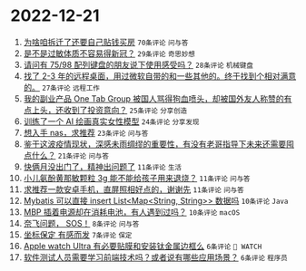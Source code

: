 # 2022-12-21

1. [为啥咱拆迁了还要自己贴钱买房](https://www.v2ex.com/t/903844) `70条评论` `问与答`
1. [是不是过敏体质不容易得新冠？](https://www.v2ex.com/t/903860) `29条评论` `奇思妙想`
1. [请问有 75/98 配列键盘的朋友说下使用感受吗？](https://www.v2ex.com/t/903843) `28条评论` `机械键盘`
1. [找了 2-3 年的远程桌面，用过微软自带的和一些其他的。终于找到个相对满意的。](https://www.v2ex.com/t/903853) `27条评论` `远程工作`
1. [我的副业产品 One Tab Group 被国人骂得狗血喷头，却被国外友人称赞的有点上头，还收到了投资意向？](https://www.v2ex.com/t/903859) `25条评论` `分享创造`
1. [训练了一个 AI 绘画真实女性模型](https://www.v2ex.com/t/903861) `24条评论` `分享发现`
1. [想入手 nas，求推荐](https://www.v2ex.com/t/903852) `23条评论` `问与答`
1. [鉴于这波疫情现状，深感未雨绸缪的重要性，有没有老哥指导下未来还需要囤点什么？](https://www.v2ex.com/t/903868) `21条评论` `问与答`
1. [快俩月没出门了，精神出问题了](https://www.v2ex.com/t/903874) `11条评论` `生活`
1. [小儿氨酚黄那敏颗粒 3g 能不能给孩子用来退烧？](https://www.v2ex.com/t/903873) `11条评论` `问与答`
1. [求推荐一款安卓手机，直屏照相好点的，谢谢先](https://www.v2ex.com/t/903855) `11条评论` `问与答`
1. [Mybatis 可以直接 insert List<Map<String, String>> 数据吗](https://www.v2ex.com/t/903850) `10条评论` `Java`
1. [MBP 插着电源却在消耗电池，有人遇到过吗？](https://www.v2ex.com/t/903842) `10条评论` `macOS`
1. [奈飞问题， SOS！](https://www.v2ex.com/t/903846) `8条评论` `问与答`
1. [坐标保定 有感而发](https://www.v2ex.com/t/903884) `7条评论` `保定`
1. [Apple watch Ultra 有必要贴膜和安装钛金属边框么](https://www.v2ex.com/t/903878) `6条评论` ` WATCH`
1. [软件测试人员需要学习前端技术吗？或者说有哪些应用场景？](https://www.v2ex.com/t/903866) `6条评论` `程序员`
